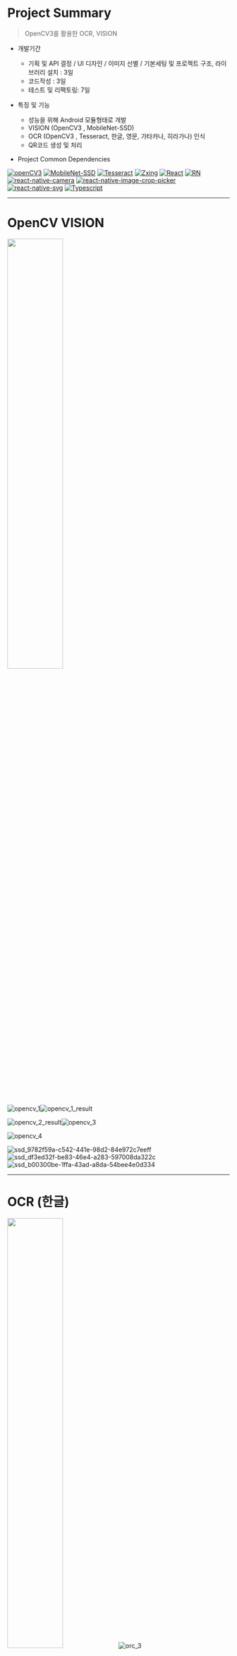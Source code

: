 # Project Summary

> OpenCV3를 활용한 OCR, VISION

- 개발기간
  + 기획 및 API 결정 / UI 디자인 / 이미지 선별 / 기본세팅 및 프로젝트 구조, 라이브러리 설치 : 3일
  + 코드작성 : 3일
  + 테스트 및 리팩토링: 7일
  
- 특징 및 기능 
  + 성능을 위해 Android 모듈형태로 개발
  + VISION (OpenCV3 , MobileNet-SSD)
  + OCR (OpenCV3 , Tesseract, 한글, 영문, 가타카나, 히라가나) 인식
  + QR코드 생성 및 처리

- Project Common Dependencies

[![openCV3](https://img.shields.io/badge/OpenCV3-white?style=flat&labelColor=blue&logoColor=black&logo=opencv)](https://opencv.org)
[![MobileNet-SSD](https://img.shields.io/badge/MobileNet-SSD-white?style=flat&labelColor=blue&logoColor=black&logo=ssd)](https://github.com/chuanqi305/MobileNet-SSD)
[![Tesseract](https://img.shields.io/badge/Tesseract-white?style=flat&labelColor=blue&logoColor=black&logo=tess)](https://github.com/tesseract-ocr/tesseract)
[![Zxing](https://img.shields.io/badge/Zxing-white?style=flat&labelColor=blue&logoColor=black&logo=Zxing)](https://github.com/zxing/zxing)
[![React](https://img.shields.io/badge/React-v17.0.1-white?style=flat&labelColor=blue&logoColor=black&logo=react)](https://github.com/facebook/react)
[![RN](https://img.shields.io/badge/React--Native-v0.64.0-white?style=fla&labelColor=blue&logoColor=blackt&logo=react)](https://github.com/facebook/react-native)
[![react-native-camera](https://img.shields.io/badge/React--Native--camera-v3.43.0-white?style=fla&labelColor=blue&logoColor=blackt&logo=react)]()
[![react-native-image-crop-picker](https://img.shields.io/badge/React--Native--image--crop--picker-v^0.36.0-white?style=fla&labelColor=blue&logoColor=blackt&logo=react)]()
[![react-native-svg](https://img.shields.io/badge/React--Native--svg-v0.64.0-white?style=fla&labelColor=blue&logoColor=blackt&logo=react-native)]()
[![Typescript](https://img.shields.io/badge/Typescript-v4.1.3-white?style=flat&labelColor=blue&logoColor=black&logo=typescript)](https://github.com/microsoft/TypeScript)

***
# OpenCV VISION 

<img src="https://user-images.githubusercontent.com/25360777/120133271-c5db2d80-c206-11eb-806a-e28939a6fd34.png" width="50%" height="50%">

![opencv_1](https://user-images.githubusercontent.com/25360777/120133207-a80dc880-c206-11eb-8f82-9e3d47802447.gif)![opencv_1_result](https://user-images.githubusercontent.com/25360777/120133776-b9a3a000-c207-11eb-9d06-7488d039f857.png)

![opencv_2_result](https://user-images.githubusercontent.com/25360777/120133287-d1c6ef80-c206-11eb-86e3-e0b667e0083e.png)![opencv_3](https://user-images.githubusercontent.com/25360777/120133294-d4c1e000-c206-11eb-8f7c-627e949c57f9.png)

![opencv_4](https://user-images.githubusercontent.com/25360777/120133299-d7bcd080-c206-11eb-871f-8ed9e26705df.png)

![ssd_9782f59a-c542-441e-98d2-84e972c7eeff](https://user-images.githubusercontent.com/25360777/120133328-eacfa080-c206-11eb-8f87-c338206fc748.jpg)![ssd_df3ed32f-be83-46e4-a283-597008da322c](https://user-images.githubusercontent.com/25360777/120133337-f15e1800-c206-11eb-8448-361751b3c67b.jpg)![ssd_b00300be-1ffa-43ad-a8da-54bee4e0d334](https://user-images.githubusercontent.com/25360777/120133338-f3c07200-c206-11eb-948f-1f112450f23a.jpg)
***

# OCR (한글)

<img src="https://user-images.githubusercontent.com/25360777/120133400-1bafd580-c207-11eb-979a-e1874873ba13.png" width="50%" height="50%">![orc_3](https://user-images.githubusercontent.com/25360777/120133434-279b9780-c207-11eb-910f-b9b67c1d5197.png)

<img src="https://user-images.githubusercontent.com/25360777/120133413-1fdbf300-c207-11eb-9bf0-3ee712654759.png" width="50%" height="50%">![ocr_result2](https://user-images.githubusercontent.com/25360777/120133464-31bd9600-c207-11eb-9456-1bcaf5189c67.png)
***

# QR Code Maker
![keyboardshotgun_qrcode](https://user-images.githubusercontent.com/25360777/120133490-41d57580-c207-11eb-96f7-fc3bc71e5932.jpg)
![qr_read_keyboardshotgun](https://user-images.githubusercontent.com/25360777/120133704-9aa50e00-c207-11eb-86b1-04e4bd7b1f38.jpg)
***

## 후기 및 계획
- RN에 OpenCV를 적용하기 위햔 테스트 프로젝트
- 이미지 후처리, 보정을 통한 인식률 향상방법 습득.
- 사물 인식은 생각보다 잘 구별 되는 편
- ocr은 한글의 경우 빅스비 따라 가려면 많은 학습이 필요 할듯.
